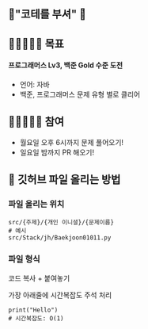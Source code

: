 ## 👊"코테를 부셔" 👊

## 👩🏻‍🤝‍🧑🏿 목표

#### 프로그래머스 Lv3, 백준 Gold 수준 도전

- 언어: 자바
- 백준, 프로그래머스 문제 유형 별로 클리어

## 👩🏻‍🤝‍🧑🏿 참여

- 월요일 오후 6시까지 문제 풀어오기!
- 일요일 밤까지 PR 해오기!

## 🤖 깃허브 파일 올리는 방법

### 파일 올리는 위치

```
src/{주제}/{개인 이니셜}/{문제이름}
# 예시
src/Stack/jh/Baekjoon01011.py
```

### 파일 형식

코드 복사 + 붙여놓기

가장 아래줄에 시간복잡도 주석 처리

```
print("Hello")
# 시간복잡도: O(1)
```
